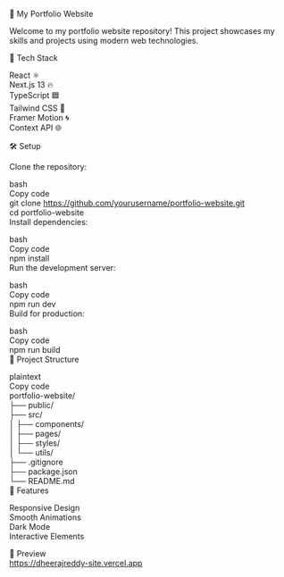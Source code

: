 🌟 My Portfolio Website  

Welcome to my portfolio website repository! This project showcases my skills and projects using modern web technologies.  

🚀 Tech Stack  

React ⚛️  
Next.js 13 🔥  
TypeScript 🟦  
Tailwind CSS 🎨  
Framer Motion 🌀  
Context API 🌐  

  
🛠️ Setup  

Clone the repository:  

bash  
Copy code  
git clone https://github.com/yourusername/portfolio-website.git  
cd portfolio-website  
Install dependencies:  

bash  
Copy code  
npm install  
Run the development server:  

bash  
Copy code  
npm run dev  
Build for production:  

bash  
Copy code  
npm run build  
📂 Project Structure  

plaintext  
Copy code  
portfolio-website/  
├── public/  
├── src/  
│   ├── components/  
│   ├── pages/  
│   ├── styles/  
│   └── utils/  
├── .gitignore  
├── package.json  
└── README.md  
🌈 Features  

Responsive Design  
Smooth Animations  
Dark Mode  
Interactive Elements  

📸 Preview  
https://dheerajreddy-site.vercel.app  


